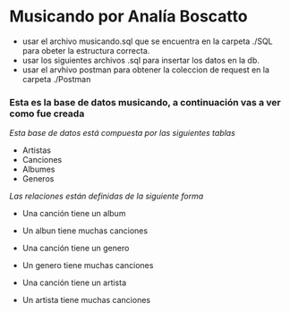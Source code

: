 # Musicando por Analía Boscatto

- usar el archivo musicando.sql que se encuentra en la carpeta ./SQL para obeter la estructura correcta.
- usar los siguientes archivos .sql para insertar los datos en la db.
- usar el arvhivo postman para obtener la coleccion de request en la carpeta ./Postman

### Esta es la base de datos musicando, a continuación vas a ver como fue creada
_Esta base de datos está compuesta por las siguientes tablas_
- Artistas
- Canciones
- Albumes
- Generos

_Las relaciones están definidas de la siguiente forma_
- Una canción tiene un album
- Un albun tiene muchas canciones

- Una canción tiene un genero
- Un genero tiene muchas canciones

- Una canción tiene un artista
- Un artista tiene muchas canciones
###

